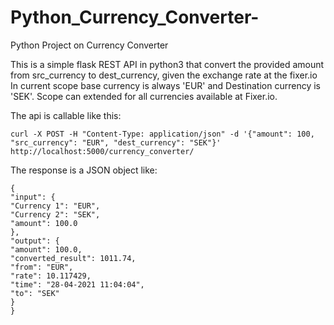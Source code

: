 # Python_Currency_Converter-
Python Project on Currency Converter 

This is a simple flask REST API in python3 that convert the provided amount​ from src_currency​ to dest_currency​, given the exchange rate at the fixer.io​
In current scope base currency is always 'EUR' and Destination currency is 'SEK'. Scope can extended for all currencies available at Fixer.io.

The api is callable like this:

	curl -X POST -H "Content-Type: application/json" -d '{"amount": 100, "src_currency": "EUR", "dest_currency": "SEK"}' http://localhost:5000/currency_converter/

The response is a JSON object like:

	{
  	"input": {
    "Currency 1": "EUR", 
    "Currency 2": "SEK", 
    "amount": 100.0
  	}, 
  	"output": {
    "amount": 100.0, 
    "converted_result": 1011.74, 
    "from": "EUR", 
    "rate": 10.117429, 
    "time": "28-04-2021 11:04:04", 
    "to": "SEK"
  	}
	}
